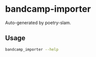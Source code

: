 # bandcamp-importer

Auto-generated by poetry-slam.


## Usage

```bash
bandcamp_importer --help
```
